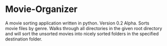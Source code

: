 # Movie-Organizer
A movie sorting application written in python. Version 0.2 Alpha. Sorts movie files by genre. Walks through all directories in the given root directory and will sort the unsorted movies into nicely sorted folders in the specified destination folder.
